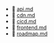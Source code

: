 * 📄 [api.md](api.md)
* 📄 [cdn.md](cdn.md)
* 📄 [cicd.md](cicd.md)
* 📄 [frontend.md](frontend.md)
* 📄 [roadmap.md](roadmap.md)
